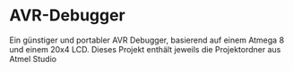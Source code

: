 AVR-Debugger
============

Ein günstiger und portabler AVR Debugger, basierend auf einem Atmega 8 und einem 20x4 LCD. Dieses Projekt enthält jeweils die Projektordner aus Atmel Studio

